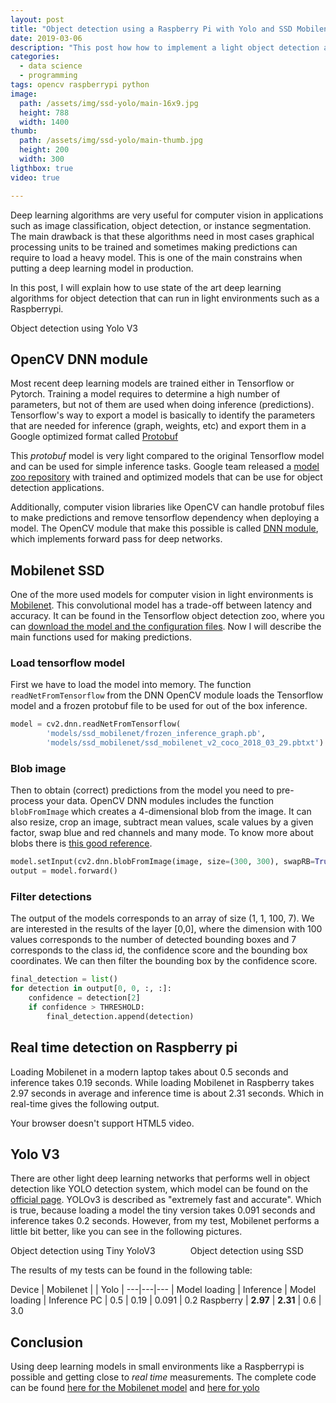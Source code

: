 ```yaml
---
layout: post
title: "Object detection using a Raspberry Pi with Yolo and SSD Mobilenet"
date: 2019-03-06
description: "This post how how to implement a light object detection algorithm"
categories:
  - data science
  - programming
tags: opencv raspberrypi python
image:
  path: /assets/img/ssd-yolo/main-16x9.jpg
  height: 788
  width: 1400
thumb:
  path: /assets/img/ssd-yolo/main-thumb.jpg
  height: 200
  width: 300
ligthbox: true
video: true

---
```


Deep learning algorithms are very useful for computer vision in applications
such as image classification, object detection, or instance segmentation.
The main drawback is that these algorithms need in most cases graphical
processing units to be trained and sometimes making predictions can require to
load a heavy model. 
This is one of the main constrains when putting a deep learning model in production.

In this post, I will explain how to use state of the art deep learning
algorithms for object detection that can run in light environments such as a Raspberrypi.

<amp-image-lightbox id="lightbox1"
  layout="nodisplay"></amp-image-lightbox>
<amp-img on="tap:lightbox1"
  role="button"
  tabindex="0"
  aria-describedby="imageDescription2"
  alt="Picture of a dog"
  title="Picture of a dog, view in lightbox"
  src="/assets/img/ssd-yolo/yolo-big.jpg"
  layout="responsive"
  width="2500"
  height="1600"></amp-img>
<div id="imageDescription2">
  Object detection using Yolo V3
</div>

## OpenCV DNN module

Most recent deep learning models are trained either in Tensorflow or Pytorch.
Training a model requires to determine a high number of parameters, but not of
them are used when doing inference (predictions). 
Tensorflow's way to export a model is basically to identify the parameters that
are needed for inference (graph, weights, etc) and export them in a Google
optimized format called [Protobuf](https://github.com/protocolbuffers/protobuf)

This *protobuf* model is very light compared to the original Tensorflow model
and can be used for simple inference tasks. Google team released a 
[model zoo repository](https://github.com/tensorflow/models/blob/master/research/object_detection/g3doc/detection_model_zoo.md)
with trained and optimized models that can be use for object detection applications. 

Additionally, computer vision libraries like OpenCV can handle protobuf files
to make predictions and remove tensorflow dependency when deploying a model.
The OpenCV module that make this possible is called [DNN module](https://github.com/opencv/opencv/wiki/TensorFlow-Object-Detection-API),
which implements forward pass for deep networks.

## Mobilenet SSD

One of the more used models for computer vision in light environments is
[Mobilenet](https://arxiv.org/abs/1704.04861). This convolutional model has a
trade-off between latency and accuracy.
It can be found in the Tensorflow object detection zoo, where you can 
[download the model and the configuration files](https://github.com/opencv/opencv/wiki/TensorFlow-Object-Detection-API#use-existing-config-file-for-your-model).
Now I will describe the main functions used for making predictions.

### Load tensorflow model

First we have to load the model into memory.
The function `readNetFromTensorflow` from the DNN OpenCV module loads the Tensorflow model and 
a frozen protobuf file to be used for out of the box inference.

```python
model = cv2.dnn.readNetFromTensorflow(
        'models/ssd_mobilenet/frozen_inference_graph.pb',
        'models/ssd_mobilenet/ssd_mobilenet_v2_coco_2018_03_29.pbtxt')
```

### Blob image

Then to obtain (correct) predictions from the model you need to pre-process
your data.  OpenCV DNN modules includes the function `blobFromImage` which
creates a 4-dimensional  blob from the image.  It can also resize, crop an
image, subtract mean values, scale values by a given factor, swap blue and red
channels and many mode. To know more about blobs there is [this good
reference](https://www.pyimagesearch.com/2017/11/06/deep-learning-opencvs-blobfromimage-works/).

```python
model.setInput(cv2.dnn.blobFromImage(image, size=(300, 300), swapRB=True))
output = model.forward()
```

### Filter detections

The output of the models corresponds to an array of size (1, 1, 100, 7).
We are interested in the results of the layer [0,0], where the dimension with 100 values corresponds
to the number of detected bounding boxes and 7 corresponds to the class id, the
confidence score and the bounding box coordinates.
We can then filter the bounding box by the confidence score.

```python
final_detection = list()
for detection in output[0, 0, :, :]:
    confidence = detection[2]
    if confidence > THRESHOLD:
        final_detection.append(detection)
```

## Real time detection on Raspberry pi

Loading Mobilenet in a modern laptop takes about 0.5 seconds and inference
takes 0.19 seconds. While loading Mobilenet in Raspberry takes 2.97 seconds in
average and inference time is about 2.31 seconds. Which in real-time gives the
following output.

<amp-video width="720"
  height="405"
  src="/assets/img/ssd-yolo/video.webm"
  poster="/assets/img/ssd-yolo/yolo-big.jpg"
  layout="responsive"
  controls
  loop
  autoplay>
  <div fallback>
    <p>Your browser doesn't support HTML5 video.</p>
  </div>
</amp-video>

## Yolo V3

There are other light deep learning networks that performs well in object
detection like YOLO detection system, which model can be found on the [official
page](https://pjreddie.com/darknet/yolo/).
YOLOv3 is described as "extremely fast and accurate". 
Which is true, because loading a model the tiny version takes 0.091 seconds and inference takes 0.2 seconds. 
However, from my test, Mobilenet performs a little bit better, like you can see in the following pictures.

<div class="columns">
<div class="column">
<amp-image-lightbox id="lightbox2"
  layout="nodisplay"></amp-image-lightbox>
<amp-img on="tap:lightbox2"
  role="button"
  tabindex="0"
  aria-describedby="imageDescription"
  alt="yolo tiny predictions in a sample image"
  title="yolo tiny predictions in a sample image"
  src="/assets/img/ssd-yolo/yolo-tiny.jpg"
  layout="responsive"
  width="2500"
  height="1600"></amp-img>
<div id="imageDescription">
  Object detection using Tiny YoloV3
</div>
</div>
<div class="column">
<amp-img on="tap:lightbox2"
  role="button"
  tabindex="0"
  aria-describedby="imageDescription3"
  alt="ssd Mobilenet predictions in a sample image"
  title="ssd Mobilenet predictions in a sample image"
  src="/assets/img/ssd-yolo/ssd.jpg"
  layout="responsive"
  width="2500"
  height="1600"></amp-img>
<div id="imageDescription3">
  Object detection using SSD
</div>
</div>
</div>

The results of my tests can be found in the following table:

Device | Mobilenet  | | Yolo |
---|---|---
 | Model loading | Inference | Model loading | Inference
PC | 0.5 | 0.19 | 0.091 | 0.2
Raspberry | **2.97** | **2.31** | 0.6 | 3.0


## Conclusion

Using deep learning models in small environments like a Raspberrypi is possible and getting close to *real time* measurements.
The complete code can be found [here for the Mobilenet model](https://github.com/cristianpb/object-detection/blob/master/backend/ssd_detection.py)
and [here for yolo](https://github.com/cristianpb/object-detection/blob/master/backend/yolo_detection.py)
